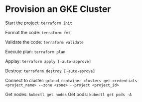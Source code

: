 # Provision an GKE Cluster

Start the project: `terraform init`

Format the code: `terraform fmt`

Validate the code: `terraform validate`

Execute plan: `terraform plan`

Applay: `terraform apply [-auto-approve]`

Destroy: `terraform destroy [-auto-aprove]`

Connect to cluster: `gcloud container clusters get-credentials <project_name> --zone <zone> --project <project_id>`

Get nodes: `kubectl get nodes`
Get pods: `kubectl get pods -A`
